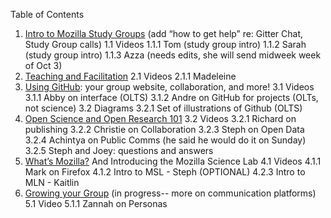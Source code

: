 Table of Contents

1. [Intro to Mozilla Study Groups](https://docs.google.com/a/mozilla.com/document/d/1bn_qNfDLH6lfGqsSyz3QXCSvxW7crjDg33Z7nY7x_NU/edit?usp=sharing) (add “how to get help” re: Gitter Chat, Study Group calls)
	1.1 Videos
		1.1.1 Tom (study group intro)
		1.1.2 Sarah (study group intro)
		1.1.3 Azza (needs edits, she will send midweek week of  Oct 3)
2. [Teaching and Facilitation](https://docs.google.com/a/mozilla.com/document/d/1abNCjcvsdJmUQNSuwln7gkrKEGK3CZTyie5x2NNp0zw/edit?usp=sharing)
	2.1 Videos
		2.1.1 Madeleine 
3. [Using GitHub](https://docs.google.com/document/d/1zK6iOkyPtpcgSgL27lCRi2oSxCuCF8IrJuh91_wakys/edit#): your group website, collaboration, and more! 
	3.1 Videos
		3.1.1 Abby on interface (OLTS)
		3.1.2 Andre on GitHub for projects (OLTs, not science)
	3.2 Diagrams
		3.2.1 Set of illustrations of Github (OLTS)
4. [Open Science and Open Research 101](https://docs.google.com/a/mozilla.com/document/d/1XTgTM98bCEltLsf-T4ksDhDKrbpoZkzzXx7ehGCEQ3M/edit?usp=sharing)
	3.2 Videos
		3.2.1 Richard on publishing
		3.2.2 Christie on Collaboration
		3.2.3 Steph on Open Data
		3.2.4 Achintya on Public Comms (he said he would do it on Sunday)
		3.2.5 Steph and Joey: questions and answers
4. [What’s Mozilla?](https://docs.google.com/document/d/1eEfoHV77P_Isju8a7B8V6vupvFGT2CMZF5WZnu3AKyY/edit?usp=sharing) And Introducing the Mozilla Science Lab 
	4.1 Videos
	4.1.1 Mark on Firefox
	4.1.2 Intro to MSL - Steph (OPTIONAL)
	4.2.3 Intro to MLN - Kaitlin
5. [Growing your Group](https://docs.google.com/document/d/1_nyVogOC9XqhnRXZtDgDSoS_qfdDoeLwnhdc7t9xD1k/edit#) (in progress-- more on communication platforms)
	5.1 Video
		5.1.1 Zannah on Personas
